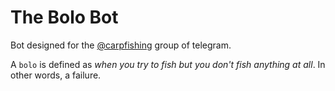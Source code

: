 # The Bolo Bot

Bot designed for the [@carpfishing](https://t.me/carpfishingespana) group of telegram.

A `bolo` is defined as *when you try to fish but you don't fish anything at all*. In other words, a failure.

